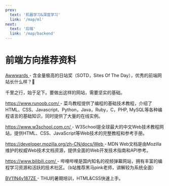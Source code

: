 ```yaml
---
prev:
  text: '机器学习&深度学习'
  link: '/map/ml'
next:
  text: '后端'
  link: '/map/backend'
---
```


# 前端方向推荐资料

[Awwwards ](https://www.awwwards.com/websites/sites_of_the_day/)- 含金量极高的日站奖（SOTD，Sites Of The Day），优秀的前端网站长什么样？🤔

千里之行，始于足下。要做出这样的网站，需要坚实的基础。

[https://www.runoob.com/ ](https://www.runoob.com/)- 菜鸟教程提供了编程的基础技术教程，介绍了HTML、CSS、Javascript、Python，Java，Ruby，C，PHP, MySQL等各种编程语言的基础知识，同时提供了大量的在线实例。

[https://www.w3school.com.cn/ ](https://www.w3school.com.cn/)- W3School是全球最大的中文Web技术教程网站，提供HTML、CSS、JavaScript等Web技术的完整教程和参考手册。

[https://developer.mozilla.org/zh-CN/docs/Web ](https://developer.mozilla.org/zh-CN/docs/Web)- MDN Web文档是由Mozilla维护的权威Web技术文档资源，提供全面的Web开发技术指南和API参考。

[https://www.bilibili.com/ ](https://www.bilibili.com/)- 哔哩哔哩是国内知名的视频弹幕网站，拥有丰富的编程学习资源和活跃的技术社区。（b站推荐黑马pink老师，讲解较为系统全面）

[BV11N4y187ZE ](https://www.bilibili.com/video/BV11N4y187ZE?vd_source=f05381aade7c8c07b72efafc56e866bd&p=8)- THU的暑期培训，HTML&CSS快速上手。